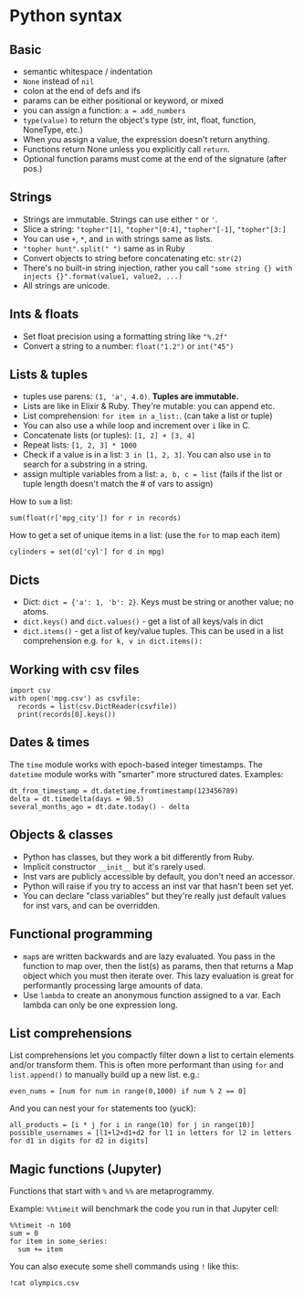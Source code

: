 # Python syntax


## Basic

- semantic whitespace / indentation
- `None` instead of `nil`
- colon at the end of defs and ifs
- params can be either positional or keyword, or mixed
- you can assign a function: `a = add_numbers`
- `type(value)` to return the object's type (str, int, float, function, NoneType, etc.)
- When you assign a value, the expression doesn't return anything.
- Functions return None unless you explicitly call `return`.
- Optional function params must come at the end of the signature (after pos.)


## Strings

- Strings are immutable. Strings can use either `"` or `'`.
- Slice a string: `"topher"[1]`, `"topher"[0:4]`, `"topher"[-1]`, `"topher"[3:]`
- You can use `+`, `*`, and `in` with strings same as lists.
- `"topher hunt".split(" ")` same as in Ruby
- Convert objects to string before concatenating etc: `str(2)`
- There's no built-in string injection, rather you call `"some string {} with injects {}".format(value1, value2, ...)`
- All strings are unicode.


## Ints & floats

- Set float precision using a formatting string like `"%.2f"`
- Convert a string to a number: `float("1.2")` or `int("45")`


## Lists & tuples

- tuples use parens: `(1, 'a', 4.0)`. **Tuples are immutable.**
- Lists are like in Elixir & Ruby. They're mutable: you can append etc.
- List comprehension: `for item in a_list:`. (can take a list or tuple)
- You can also use a while loop and increment over `i` like in C.
- Concatenate lists (or tuples): `[1, 2] + [3, 4]`
- Repeat lists: `[1, 2, 3] * 1000`
- Check if a value is in a list: `3 in [1, 2, 3]`. You can also use `in` to search for a substring in a string.
- assign multiple variables from a list: `a, b, c = list` (fails if the list or tuple length doesn't match the # of vars to assign)

How to `sum` a list:

    sum(float(r['mpg_city']) for r in records)

How to get a set of unique items in a list: (use the `for` to map each item)

    cylinders = set(d['cyl'] for d in mpg)


## Dicts

- Dict: `dict = {'a': 1, 'b': 2}`. Keys must be string or another value; no atoms.
- `dict.keys()` and `dict.values()` - get a list of all keys/vals in dict
- `dict.items()` - get a list of key/value tuples. This can be used in a list comprehension e.g. `for k, v in dict.items():`


## Working with csv files

    import csv
    with open('mpg.csv') as csvfile:
      records = list(csv.DictReader(csvfile))
      print(records[0].keys())


## Dates & times

The `time` module works with epoch-based integer timestamps. The `datetime` module works with "smarter" more structured dates. Examples:

    dt_from_timestamp = dt.datetime.fromtimestamp(123456789)
    delta = dt.timedelta(days = 98.5)
    several_months_ago = dt.date.today() - delta


## Objects & classes

- Python has classes, but they work a bit differently from Ruby.
- Implicit constructor `__init__` but it's rarely used.
- Inst vars are publicly accessible by default, you don't need an accessor.
- Python will raise if you try to access an inst var that hasn't been set yet.
- You can declare "class variables" but they're really just default values for inst vars, and can be overridden.


## Functional programming

- `map`s are written backwards and are lazy evaluated. You pass in the function to map over, then the list(s) as params, then that returns a Map object which you must then iterate over. This lazy evaluation is great for performantly processing large amounts of data.
- Use `lambda` to create an anonymous function assigned to a var. Each lambda can only be one expression long.


## List comprehensions

List comprehensions let you compactly filter down a list to certain elements and/or transform them. This is often more performant than using `for` and `list.append()` to manually build up a new list. e.g.:

    even_nums = [num for num in range(0,1000) if num % 2 == 0]

And you can nest your `for` statements too (yuck):

    all_products = [i * j for i in range(10) for j in range(10)]
    possible_usernames = [l1+l2+d1+d2 for l1 in letters for l2 in letters for d1 in digits for d2 in digits]


## Magic functions (Jupyter)

Functions that start with `%` and `%%` are metaprogrammy.

Example: `%%timeit` will benchmark the code you run in that Jupyter cell:

    %%timeit -n 100
    sum = 0
    for item in some_series:
      sum += item

You can also execute some shell commands using `!` like this:

    !cat olympics.csv


